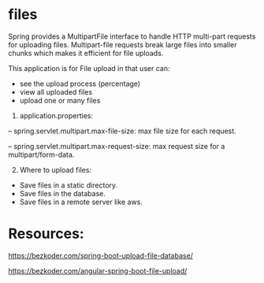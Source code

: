 # files
Spring provides a MultipartFile interface to handle HTTP multi-part requests for uploading files. Multipart-file requests break large files into smaller chunks which makes it efficient for file uploads.


This application is for File upload in that user can:

- see the upload process (percentage)
- view all uploaded files
- upload one or many files

1. application.properties:

– spring.servlet.multipart.max-file-size: max file size for each request.

– spring.servlet.multipart.max-request-size: max request size for a multipart/form-data.

2. Where to upload files:
- Save files in a static directory.
- Save files in the database.
- Save files in a remote server like aws.

# Resources:
https://bezkoder.com/spring-boot-upload-file-database/

https://bezkoder.com/angular-spring-boot-file-upload/

